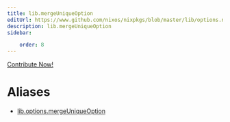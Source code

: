 ```yaml
---
title: lib.mergeUniqueOption
editUrl: https://www.github.com/nixos/nixpkgs/blob/master/lib/options.nix#L247C23
description: lib.mergeUniqueOption
sidebar:

    order: 8
---
```


<a href="https://www.github.com/nixos/nixpkgs/blob/master/lib/options.nix#L247C23">Contribute Now!</a>


# Aliases

- [lib.options.mergeUniqueOption](/reference/liboptions.mergeUniqueOption)


